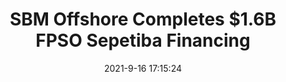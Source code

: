 ---
"title": "SBM Offshore Completes $1.6B FPSO Sepetiba Financing"
"date": "2021-9-16 17:15:24"
"feed_name": "RIGZONE"
"feed_website": "http://www.rigzone.com/"
"feed_rss": "http://www.rigzone.com/news/rss/rigzone_latest.aspx"
"link": "https://www.rigzone.com/news/sbm_offshore_completes_16b_fpso_sepetiba_financing-16-sep-2021-166449-article/?rss=true"
"file": "_posts/2021-1-1-83dce3d919b55a6fa15197502e9f7475fe0bdd82.md"
"accident": "0"
"drilling": "0"
---